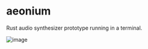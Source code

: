 # aeonium
Rust audio synthesizer prototype running in a terminal.

![image](https://user-images.githubusercontent.com/36170665/211588181-9fe2b677-f36a-48ee-adfc-81193a29ef3e.png)

